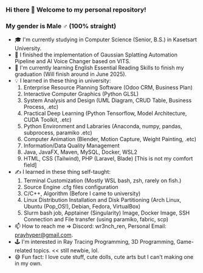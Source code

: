### Hi there 👋 Welcome to my personal repository!
### My gender is Male ♂️ (100% straight)
- 🎓 I'm currently studying in Computer Science (Senior, B.S.) in Kasetsart University.
- 🔬 I finished the implementation of Gaussian Splatting Automation Pipeline and AI Voice Changer based on VITS.
- 📖 I'm currently learning English Essential Reading Skills to finish my graduation (Will finish around in June 2025).
- 💡 I learned in these thing in university:
  1. Enterprise Resource Planning Software (Odoo CRM, Business Plan)
  2. Interactive Computer Graphics (Python GLSL)
  3. System Analysis and Design (UML Diagram, CRUD Table, Business Process, .etc)
  4. Practical Deep Learning (Python Tensorflow, Model Architecture, CUDA Toolkit, .etc)
  5. Python Environment and Labraries (Anaconda, numpy, pandas, subprocess, paramiko .etc)
  7. Computer Animation (Blender, Motion Capture, Weight Painting, .etc)
  8. Information/Data Quality Management
  9. Java, JavaFX, Maven, MySQL, Docker, WSL2
  10. HTML, CSS (Tailwind), PHP (Laravel, Blade) [This is not my comfort field]
- ✍️ I learned in these thing self-taught:
  1. Terminal Customization (Mostly WSL bash, zsh, rarely on fish.)
  2. Source Engine .cfg files configuration
  3. C/C++, Algorithm (Before I came to university)
  4. Linux Distribution Installation and Disk Partitioning (Arch Linux, Ubuntu (Pop_OS!), Debian, Fedora, VirtualBox)
  5. Slurm bash job, Apptainer (Singularity) Image, Docker Image, SSH Connection and File transfer (using paramiko, fabric, scp)
- 📫 How to reach me => Discord: wr3nch_ren, Personal Email: prayhyper@gmail.com.
- 🕹️ I'm interested in Ray Tracing Programming, 3D Programming, Game-related topics. << still newbie, lol.
- 😅 Fun fact: I love cute stuff, cute dolls, cute arts but I can't making one in my own.

<!--
**Wr3nch-ren/Wr3nch-ren** is a ✨ _special_ ✨ repository because its `README.md` (this file) appears on your GitHub profile.

Here are some ideas to get you started:

- 🔭 I’m currently working on ...
- 🌱 I’m currently learning ...
- 👯 I’m looking to collaborate on ...
- 🤔 I’m looking for help with ...
- 💬 Ask me about ...
- 📫 How to reach me: ...
- 😄 Pronouns: ...
- ⚡ Fun fact: ...
-->
